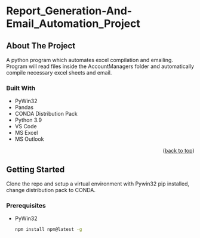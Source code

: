 # Report_Generation-And-Email_Automation_Project
## About The Project

A python program which automates excel compilation and emailing. Program will read files inside the AccountManagers folder and automatically compile necessary excel sheets and email.



### Built With

* PyWin32
* Pandas
* CONDA Distribution Pack
* Python 3.9
* VS Code
* MS Excel
* MS Outlook


<p align="right">(<a href="#top">back to top</a>)</p>



<!-- GETTING STARTED -->
## Getting Started

Clone the repo and setup a virtual environment with Pywin32 pip installed, change distribution pack to CONDA. 

### Prerequisites


* PyWin32
  ```sh
  npm install npm@latest -g
